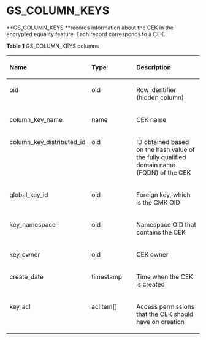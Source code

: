 # GS\_COLUMN\_KEYS<a name="EN-US_TOPIC_0294528094"></a>

**GS\_COLUMN\_KEYS **records information about the CEK in the encrypted equality feature. Each record corresponds to a CEK.

**Table  1**  GS\_COLUMN\_KEYS columns

<a name="table845914245212"></a>
<table><thead align="left"><tr id="row15459154216524"><th class="cellrowborder" valign="top" width="28.12281228122812%" id="mcps1.2.4.1.1"><p id="p13460942125210"><a name="p13460942125210"></a><a name="p13460942125210"></a>Name</p>
</th>
<th class="cellrowborder" valign="top" width="26.72267226722672%" id="mcps1.2.4.1.2"><p id="p174601425522"><a name="p174601425522"></a><a name="p174601425522"></a>Type</p>
</th>
<th class="cellrowborder" valign="top" width="45.15451545154516%" id="mcps1.2.4.1.3"><p id="p10460114218529"><a name="p10460114218529"></a><a name="p10460114218529"></a>Description</p>
</th>
</tr>
</thead>
<tbody><tr id="row185471017141017"><td class="cellrowborder" valign="top" width="28.12281228122812%" headers="mcps1.2.4.1.1 "><p id="en-us_topic_0059777617_aa0e331f0f9a646438d86f2220a18c777"><a name="en-us_topic_0059777617_aa0e331f0f9a646438d86f2220a18c777"></a><a name="en-us_topic_0059777617_aa0e331f0f9a646438d86f2220a18c777"></a>oid</p>
</td>
<td class="cellrowborder" valign="top" width="26.72267226722672%" headers="mcps1.2.4.1.2 "><p id="en-us_topic_0059777617_ac5bb8f24ba914a4b98adf0ebbb782934"><a name="en-us_topic_0059777617_ac5bb8f24ba914a4b98adf0ebbb782934"></a><a name="en-us_topic_0059777617_ac5bb8f24ba914a4b98adf0ebbb782934"></a>oid</p>
</td>
<td class="cellrowborder" valign="top" width="45.15451545154516%" headers="mcps1.2.4.1.3 "><p id="en-us_topic_0059777617_a78a98df2ddc64dd8982cc9b10ad05c4d"><a name="en-us_topic_0059777617_a78a98df2ddc64dd8982cc9b10ad05c4d"></a><a name="en-us_topic_0059777617_a78a98df2ddc64dd8982cc9b10ad05c4d"></a>Row identifier (hidden column)</p>
</td>
</tr>
<tr id="row1146094213529"><td class="cellrowborder" valign="top" width="28.12281228122812%" headers="mcps1.2.4.1.1 "><p id="p1236651611535"><a name="p1236651611535"></a><a name="p1236651611535"></a>column_key_name</p>
</td>
<td class="cellrowborder" valign="top" width="26.72267226722672%" headers="mcps1.2.4.1.2 "><p id="p1187332611532"><a name="p1187332611532"></a><a name="p1187332611532"></a>name</p>
</td>
<td class="cellrowborder" valign="top" width="45.15451545154516%" headers="mcps1.2.4.1.3 "><p id="p6481690534"><a name="p6481690534"></a><a name="p6481690534"></a>CEK name</p>
</td>
</tr>
<tr id="row988420582379"><td class="cellrowborder" valign="top" width="28.12281228122812%" headers="mcps1.2.4.1.1 "><p id="p2060715083816"><a name="p2060715083816"></a><a name="p2060715083816"></a>column_key_distributed_id</p>
</td>
<td class="cellrowborder" valign="top" width="26.72267226722672%" headers="mcps1.2.4.1.2 "><p id="p7884458103720"><a name="p7884458103720"></a><a name="p7884458103720"></a>oid</p>
</td>
<td class="cellrowborder" valign="top" width="45.15451545154516%" headers="mcps1.2.4.1.3 "><p id="p988495823710"><a name="p988495823710"></a><a name="p988495823710"></a>ID obtained based on the hash value of the fully qualified domain name (FQDN) of the CEK</p>
</td>
</tr>
<tr id="row8695719203810"><td class="cellrowborder" valign="top" width="28.12281228122812%" headers="mcps1.2.4.1.1 "><p id="p16647142015383"><a name="p16647142015383"></a><a name="p16647142015383"></a>global_key_id</p>
</td>
<td class="cellrowborder" valign="top" width="26.72267226722672%" headers="mcps1.2.4.1.2 "><p id="p116969196381"><a name="p116969196381"></a><a name="p116969196381"></a>oid</p>
</td>
<td class="cellrowborder" valign="top" width="45.15451545154516%" headers="mcps1.2.4.1.3 "><p id="p1369611973814"><a name="p1369611973814"></a><a name="p1369611973814"></a>Foreign key, which is the CMK OID</p>
</td>
</tr>
<tr id="row10460542185211"><td class="cellrowborder" valign="top" width="28.12281228122812%" headers="mcps1.2.4.1.1 "><p id="p163156504535"><a name="p163156504535"></a><a name="p163156504535"></a>key_namespace</p>
</td>
<td class="cellrowborder" valign="top" width="26.72267226722672%" headers="mcps1.2.4.1.2 "><p id="p10187125355311"><a name="p10187125355311"></a><a name="p10187125355311"></a>oid</p>
</td>
<td class="cellrowborder" valign="top" width="45.15451545154516%" headers="mcps1.2.4.1.3 "><p id="p84761096534"><a name="p84761096534"></a><a name="p84761096534"></a>Namespace OID that contains the CEK</p>
</td>
</tr>
<tr id="row9460154275216"><td class="cellrowborder" valign="top" width="28.12281228122812%" headers="mcps1.2.4.1.1 "><p id="p10712105012310"><a name="p10712105012310"></a><a name="p10712105012310"></a>key_owner</p>
</td>
<td class="cellrowborder" valign="top" width="26.72267226722672%" headers="mcps1.2.4.1.2 "><p id="p3474109115313"><a name="p3474109115313"></a><a name="p3474109115313"></a>oid</p>
</td>
<td class="cellrowborder" valign="top" width="45.15451545154516%" headers="mcps1.2.4.1.3 "><p id="p0883744141916"><a name="p0883744141916"></a><a name="p0883744141916"></a>CEK owner</p>
</td>
</tr>
<tr id="row3901113963819"><td class="cellrowborder" valign="top" width="28.12281228122812%" headers="mcps1.2.4.1.1 "><p id="p890120391386"><a name="p890120391386"></a><a name="p890120391386"></a>create_date</p>
</td>
<td class="cellrowborder" valign="top" width="26.72267226722672%" headers="mcps1.2.4.1.2 "><p id="p17901153910389"><a name="p17901153910389"></a><a name="p17901153910389"></a>timestamp</p>
</td>
<td class="cellrowborder" valign="top" width="45.15451545154516%" headers="mcps1.2.4.1.3 "><p id="p5901539103813"><a name="p5901539103813"></a><a name="p5901539103813"></a>Time when the CEK is created</p>
</td>
</tr>
<tr id="row12460842185215"><td class="cellrowborder" valign="top" width="28.12281228122812%" headers="mcps1.2.4.1.1 "><p id="p8829172305414"><a name="p8829172305414"></a><a name="p8829172305414"></a>key_acl</p>
</td>
<td class="cellrowborder" valign="top" width="26.72267226722672%" headers="mcps1.2.4.1.2 "><p id="p146919995319"><a name="p146919995319"></a><a name="p146919995319"></a>aclitem[]</p>
</td>
<td class="cellrowborder" valign="top" width="45.15451545154516%" headers="mcps1.2.4.1.3 "><p id="p112181314549"><a name="p112181314549"></a><a name="p112181314549"></a>Access permissions that the CEK should have on creation</p>
</td>
</tr>
</tbody>
</table>

